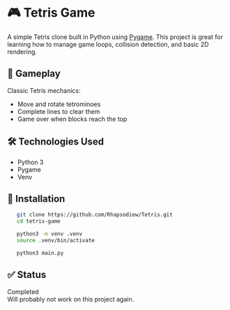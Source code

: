 # 🎮 Tetris Game

A simple Tetris clone built in Python using [Pygame](https://www.pygame.org/). This project is great for learning how to manage game loops, collision detection, and basic 2D rendering.

## 🧱 Gameplay

Classic Tetris mechanics:
- Move and rotate tetrominoes
- Complete lines to clear them
- Game over when blocks reach the top

## 🛠️ Technologies Used

- Python 3
- Pygame
- Venv

## 🚀 Installation

```bash
   git clone https://github.com/Rhapsodiew/Tetris.git
   cd tetris-game

   python3 -m venv .venv
   source .venv/bin/activate

   python3 main.py
```

## ✅ Status

Completed  
Will probably not work on this project again.
